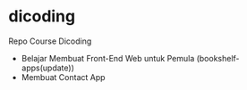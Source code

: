 # dicoding
Repo Course Dicoding 
 - Belajar Membuat Front-End Web untuk Pemula (bookshelf-apps(update))
 - Membuat Contact App

